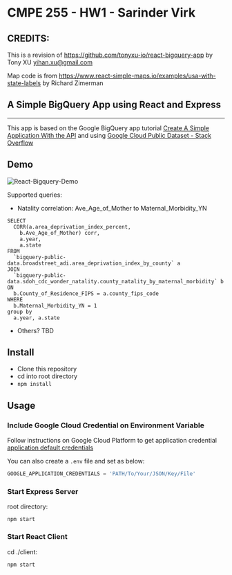 # CMPE 255 - HW1 - Sarinder Virk

## CREDITS:

This is a revision of https://github.com/tonyxu-io/react-bigquery-app by Tony XU <yihan.xu@gmail.com>

Map code is from https://www.react-simple-maps.io/examples/usa-with-state-labels by Richard Zimerman


## A Simple BigQuery App using React and Express

-----

This app is based on the Google BigQuery app tutorial [Create A Simple Application With the API](https://cloud.google.com/bigquery/create-simple-app-api#bigquery-simple-app-download-nodejs) and using [Google Cloud Public Dataset - Stack Overflow](https://cloud.google.com/bigquery/public-data/stackoverflow)

## Demo

![React-Bigquery-Demo](https://user-images.githubusercontent.com/4393945/194223157-db0fa638-9514-460b-9aeb-d17454f073a5.png)


Supported queries:

- Natality correlation: Ave_Age_of_Mother to Maternal_Morbidity_YN
```
SELECT
  CORR(a.area_deprivation_index_percent,
    b.Ave_Age_of_Mother) corr,
    a.year,
    a.state
FROM
  `bigquery-public-data.broadstreet_adi.area_deprivation_index_by_county` a
JOIN
  `bigquery-public-data.sdoh_cdc_wonder_natality.county_natality_by_maternal_morbidity` b
ON
  b.County_of_Residence_FIPS = a.county_fips_code
WHERE
  b.Maternal_Morbidity_YN = 1
group by
  a.year, a.state
```

- Others? TBD

## Install

- Clone this repository
- cd into root directory
- `npm install`

## Usage

### Include Google Cloud Credential on Environment Variable

Follow instructions on Google Cloud Platform to get application credential [application default credentials](https://cloud.google.com/docs/authentication/getting-started)

You can also create a `.env` file and set as below:

```javascript
GOOGLE_APPLICATION_CREDENTIALS = 'PATH/To/Your/JSON/Key/File'
```

### Start Express Server

root directory:

```
npm start
```

### Start React Client

cd ./client:

```
npm start
```
